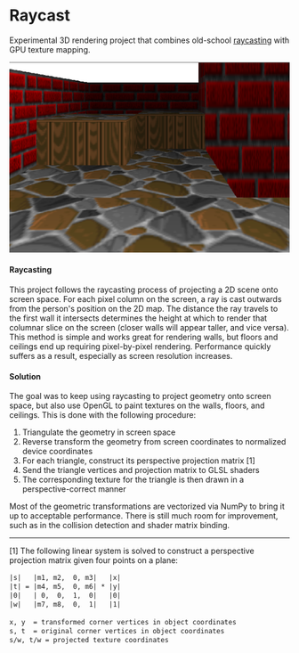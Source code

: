 # Raycast

Experimental 3D rendering project that combines old-school [raycasting](http://permadi.com/1996/05/ray-casting-tutorial-table-of-contents/) with GPU texture mapping.

![](assets/sample.png?raw=true)

#### Raycasting

This project follows the raycasting process of projecting a 2D scene onto screen space. For each pixel column on the screen, a ray is cast outwards from the person's position on the 2D map. The distance the ray travels to the first wall it intersects determines the height at which to render that columnar slice on the screen (closer walls will appear taller, and vice versa). This method is simple and works great for rendering walls, but floors and ceilings end up requiring pixel-by-pixel rendering. Performance quickly suffers as a result, especially as screen resolution increases.

#### Solution

The goal was to keep using raycasting to project geometry onto screen space, but also use OpenGL to paint textures on the walls, floors, and ceilings. This is done with the following procedure:

1. Triangulate the geometry in screen space
2. Reverse transform the geometry from screen coordinates to normalized device coordinates
3. For each triangle, construct its perspective projection matrix [1]
4. Send the triangle vertices and projection matrix to GLSL shaders
5. The corresponding texture for the triangle is then drawn in a perspective-correct manner

Most of the geometric transformations are vectorized via NumPy to bring it up to acceptable performance. There is still much room for improvement, such as in the collision detection and shader matrix binding.

---

[1] The following linear system is solved to construct a perspective projection matrix given four points on a plane:

```
|s|   |m1, m2,  0, m3|   |x|
|t| = |m4, m5,  0, m6| * |y|
|0|   | 0,  0,  1,  0|   |0|
|w|   |m7, m8,  0,  1|   |1|

x, y  = transformed corner vertices in object coordinates
s, t  = original corner vertices in object coordinates
s/w, t/w = projected texture coordinates
```